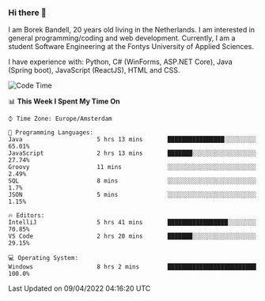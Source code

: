 ### Hi there 👋

I am Borek Bandell, 20 years old living in the Netherlands. I am interested in general programming/coding and web development. Currently, I am a student Software Engineering at the Fontys University of Applied Sciences.

I have experience with: Python, C# (WinForms, ASP.NET Core), Java (Spring boot), JavaScript (ReactJS), HTML and CSS.

<!--START_SECTION:waka-->
![Code Time](http://img.shields.io/badge/Code%20Time-65%20hrs%2044%20mins-blue)

📊 **This Week I Spent My Time On** 

```text
⌚︎ Time Zone: Europe/Amsterdam

💬 Programming Languages: 
Java                     5 hrs 13 mins       ████████████████░░░░░░░░░   65.01% 
JavaScript               2 hrs 13 mins       ███████░░░░░░░░░░░░░░░░░░   27.74% 
Groovy                   11 mins             ░░░░░░░░░░░░░░░░░░░░░░░░░   2.49% 
SQL                      8 mins              ░░░░░░░░░░░░░░░░░░░░░░░░░   1.7% 
JSON                     5 mins              ░░░░░░░░░░░░░░░░░░░░░░░░░   1.15%

🔥 Editors: 
IntelliJ                 5 hrs 41 mins       █████████████████░░░░░░░░   70.85% 
VS Code                  2 hrs 20 mins       ███████░░░░░░░░░░░░░░░░░░   29.15%

💻 Operating System: 
Windows                  8 hrs 2 mins        █████████████████████████   100.0%

```


 Last Updated on 09/04/2022 04:16:20 UTC
<!--END_SECTION:waka-->

<!--**tcBorek2002/tcBorek2002** is a ✨ _special_ ✨ repository because its `README.md` (this file) appears on your GitHub profile.

Here are some ideas to get you started:

- 🔭 I’m currently working on ...
- 🌱 I’m currently learning ...
- 👯 I’m looking to collaborate on ...
- 🤔 I’m looking for help with ...
- 💬 Ask me about ...
- 📫 How to reach me: ...
- 😄 Pronouns: ...
- ⚡ Fun fact: ...
-->

